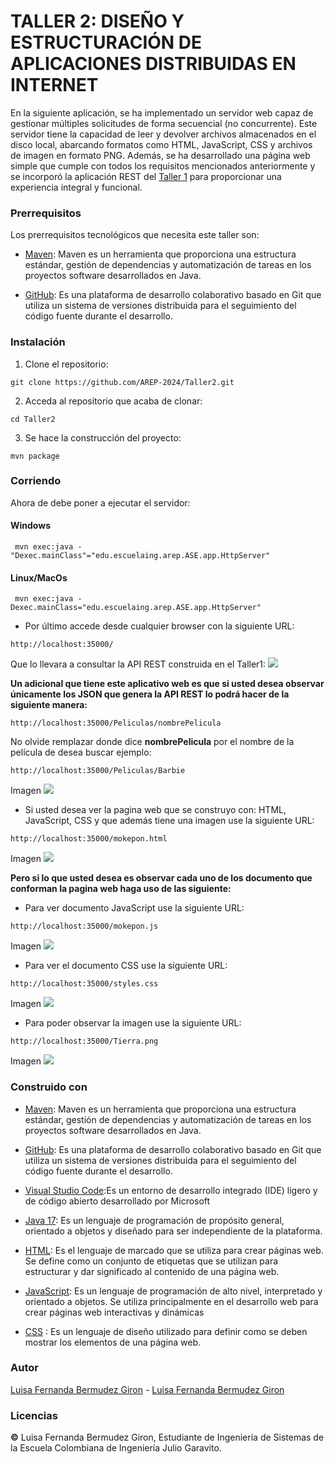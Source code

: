 # TALLER 2: DISEÑO Y ESTRUCTURACIÓN DE APLICACIONES DISTRIBUIDAS EN INTERNET

En la siguiente aplicación, se ha implementado un servidor web capaz de gestionar múltiples solicitudes de forma secuencial (no concurrente). Este servidor tiene la capacidad de leer y devolver archivos almacenados en el disco local, abarcando formatos como HTML, JavaScript, CSS y archivos de imagen en formato PNG.
Además, se ha desarrollado una página web simple que cumple con todos los requisitos mencionados anteriormente y se incorporó la aplicación REST del [Taller 1](https://github.com/AREP-2024/Taller1.git)  para proporcionar una experiencia integral y funcional.


### Prerrequisitos

Los prerrequisitos tecnológicos que necesita este taller son:

* [Maven](https://maven.apache.org/): Maven es un herramienta que proporciona una estructura estándar, gestión de dependencias y automatización de tareas en los proyectos software desarrollados en Java.

* [GitHub](https://platzi.com/blog/que-es-github-como-funciona/): Es una plataforma de desarrollo colaborativo basado en Git que utiliza un sistema de versiones distribuida para el seguimiento del código fuente durante el desarrollo. 

### Instalación

1.  Clone el repositorio:
```
git clone https://github.com/AREP-2024/Taller2.git
```

2. Acceda al repositorio que acaba de clonar:
```
cd Taller2
```
3. Se hace la construcción del proyecto:
```
mvn package
```
### Corriendo 

Ahora de debe poner a ejecutar el servidor:

#### Windows

```
 mvn exec:java -"Dexec.mainClass"="edu.escuelaing.arep.ASE.app.HttpServer"
```

#### Linux/MacOs

```
 mvn exec:java -Dexec.mainClass="edu.escuelaing.arep.ASE.app.HttpServer"
```
* Por último accede desde cualquier browser con la siguiente URL:

```
http://localhost:35000/
```

Que lo llevara a consultar la API REST construida en el Taller1:
![](imagenes/raiz.png)

**Un adicional que tiene este aplicativo web es que si usted desea observar únicamente los JSON que genera la API REST lo podrá hacer de la siguiente manera:**

```
http://localhost:35000/Peliculas/nombrePelicula
```
No olvide remplazar donde dice **nombrePelicula** por el nombre de la película de desea buscar ejemplo: 
```
http://localhost:35000/Peliculas/Barbie
```
Imagen
![](imagenes/JSON.png)


* Si usted desea ver la pagina web que se construyo con: HTML, JavaScript, CSS y que además tiene una imagen use la siguiente URL:

```
http://localhost:35000/mokepon.html
```
Imagen
![](imagenes/mokeponHTML.png)

**Pero si lo que usted desea es observar cada uno de los documento que conforman la pagina web haga uso de las siguiente:**

* Para ver documento JavaScript use la siguiente URL:
```
http://localhost:35000/mokepon.js
```
Imagen
![](imagenes/mokeponJS.png)

* Para ver el documento CSS use la siguiente URL:
```
http://localhost:35000/styles.css
```
Imagen
![](imagenes/stylesCSS.png)

* Para poder observar la imagen use la siguiente URL:
```
http://localhost:35000/Tierra.png
```
Imagen
![](imagenes/imagenPNG.png)

### Construido con

* [Maven](https://maven.apache.org/): Maven es un herramienta que proporciona una estructura estándar, gestión de dependencias y automatización de tareas en los proyectos software desarrollados en Java.

* [GitHub](https://platzi.com/blog/que-es-github-como-funciona/): Es una plataforma de desarrollo colaborativo basado en Git que utiliza un sistema de versiones distribuida para el seguimiento del código fuente durante el desarrollo. 

* [Visual Studio Code](https://code.visualstudio.com/):Es un entorno de desarrollo integrado (IDE) ligero y de código abierto desarrollado por Microsoft

* [Java 17](https://www.java.com/es/download/help/whatis_java.html): Es un lenguaje de programación de propósito general, orientado a objetos y diseñado para ser independiente de la plataforma. 

* [HTML](https://developer.mozilla.org/es/docs/Web/HTML): Es el lenguaje de marcado que se utiliza para crear páginas web. Se define como un conjunto de etiquetas que se utilizan para estructurar y dar significado al contenido de una página web.

* [JavaScript](https://aws.amazon.com/es/what-is/javascript/): Es un lenguaje de programación de alto nivel, interpretado y orientado a objetos. Se utiliza principalmente en el desarrollo web para crear páginas web interactivas y dinámicas

* [CSS](https://lenguajecss.com/css/introduccion/que-es-css/) : Es un lenguaje de diseño utilizado para definir como se deben mostrar los elementos de una página web.

### Autor
[Luisa Fernanda Bermudez Giron](https://www.linkedin.com/in/luisa-fernanda-bermudez-giron-b84001262/) - [Luisa Fernanda Bermudez Giron](https://github.com/LuisaGiron)

### Licencias 

**©** Luisa Fernanda Bermudez Giron, Estudiante de Ingeniería de Sistemas de la Escuela Colombiana de Ingeniería Julio Garavito.